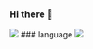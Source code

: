 ### Hi there 👋

<img src="https://capsule-render.vercel.app/api?type=Cylinder&color=auto&height=300&section=header&text=yunduhee&animation=fadeIn&fontSize=90" />
### language
<img src="https://img.shields.io/badge/Python-3776AB?style=flat-square&logo=Python&logoColor=white"/>

<!--
**duhee01/duhee01** is a ✨ _special_ ✨ repository because its `README.md` (this file) appears on your GitHub profile.

Here are some ideas to get you started:

- 🔭 I’m currently working on ...
- 🌱 I’m currently learning ...
- 👯 I’m looking to collaborate on ...
- 🤔 I’m looking for help with ...
- 💬 Ask me about ...
- 📫 How to reach me: ...
- 😄 Pronouns: ...
- ⚡ Fun fact: ...
-->
